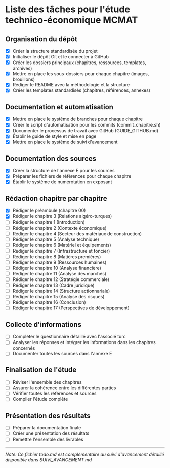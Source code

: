 # Liste des tâches pour l'étude technico-économique MCMAT

## Organisation du dépôt
- [x] Créer la structure standardisée du projet
- [x] Initialiser le dépôt Git et le connecter à GitHub
- [x] Créer les dossiers principaux (chapitres, ressources, templates, archives)
- [x] Mettre en place les sous-dossiers pour chaque chapitre (images, brouillons)
- [x] Rédiger le README avec la méthodologie et la structure
- [x] Créer les templates standardisés (chapitres, références, annexes)

## Documentation et automatisation
- [x] Mettre en place le système de branches pour chaque chapitre
- [x] Créer le script d'automatisation pour les commits (commit_chapitre.sh)
- [x] Documenter le processus de travail avec GitHub (GUIDE_GITHUB.md)
- [x] Établir le guide de style et mise en page
- [x] Mettre en place le système de suivi d'avancement

## Documentation des sources
- [x] Créer la structure de l'annexe E pour les sources
- [x] Préparer les fichiers de références pour chaque chapitre
- [x] Établir le système de numérotation en exposant

## Rédaction chapitre par chapitre
- [x] Rédiger le préambule (chapitre 00)
- [x] Rédiger le chapitre 3 (Relations algéro-turques)
- [ ] Rédiger le chapitre 1 (Introduction)
- [ ] Rédiger le chapitre 2 (Contexte économique)
- [ ] Rédiger le chapitre 4 (Secteur des matériaux de construction)
- [ ] Rédiger le chapitre 5 (Analyse technique)
- [ ] Rédiger le chapitre 6 (Matériel et équipements)
- [ ] Rédiger le chapitre 7 (Infrastructure et foncier)
- [ ] Rédiger le chapitre 8 (Matières premières)
- [ ] Rédiger le chapitre 9 (Ressources humaines)
- [ ] Rédiger le chapitre 10 (Analyse financière)
- [ ] Rédiger le chapitre 11 (Analyse des marchés)
- [ ] Rédiger le chapitre 12 (Stratégie commerciale)
- [ ] Rédiger le chapitre 13 (Cadre juridique)
- [ ] Rédiger le chapitre 14 (Structure actionnariale)
- [ ] Rédiger le chapitre 15 (Analyse des risques)
- [ ] Rédiger le chapitre 16 (Conclusion)
- [ ] Rédiger le chapitre 17 (Perspectives de développement)

## Collecte d'informations
- [ ] Compléter le questionnaire détaillé avec l'associé turc
- [ ] Analyser les réponses et intégrer les informations dans les chapitres concernés
- [ ] Documenter toutes les sources dans l'annexe E

## Finalisation de l'étude
- [ ] Réviser l'ensemble des chapitres
- [ ] Assurer la cohérence entre les différentes parties
- [ ] Vérifier toutes les références et sources
- [ ] Compiler l'étude complète

## Présentation des résultats
- [ ] Préparer la documentation finale
- [ ] Créer une présentation des résultats
- [ ] Remettre l'ensemble des livrables

---

*Note: Ce fichier todo.md est complémentaire au suivi d'avancement détaillé disponible dans SUIVI_AVANCEMENT.md*
